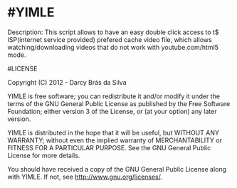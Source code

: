 #YIMLE
=========
Description: This script allows to have an easy double click access to t$
    ISP(internet service provided) prefered cache video file,
    which allows watching/downloading videos that do not work
    with youtube.com/html5 mode.
    
#LICENSE

Copyright (C) 2012 - Darcy Brás da Silva

YIMLE is free software; you can redistribute it and/or modify it under the terms of the GNU General Public License as published by the Free Software Foundation; either version 3 of the License, or (at your option) any later version.

YIMLE is distributed in the hope that it will be useful, but WITHOUT ANY WARRANTY; without even the implied warranty of MERCHANTABILITY or FITNESS FOR A PARTICULAR PURPOSE.  See the GNU General Public License for more details.

You should have received a copy of the GNU General Public License along with YIMLE. If not, see <http://www.gnu.org/licenses/>.



